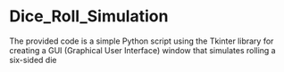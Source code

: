# Dice_Roll_Simulation
The provided code is a simple Python script using the Tkinter library for creating a GUI (Graphical User Interface) window that simulates rolling a six-sided die
